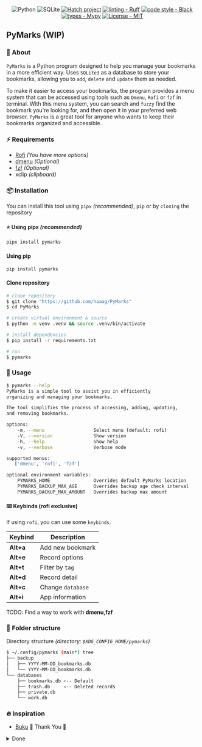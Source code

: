 <div align="center">

![Python](https://img.shields.io/badge/python-3670A0?style=Flat&logo=python&logoColor=ffdd54)
![SQLite](https://img.shields.io/badge/sqlite-%2307405e.svg?style=Flat&logo=sqlite&logoColor=white)
[![Hatch project](https://img.shields.io/badge/%F0%9F%A5%9A-Hatch-4051b5.svg)](https://github.com/pypa/hatch)
[![linting - Ruff](https://img.shields.io/endpoint?url=https://raw.githubusercontent.com/charliermarsh/ruff/main/assets/badge/v0.json)](https://github.com/charliermarsh/ruff)
[![code style - Black](https://img.shields.io/badge/code%20style-black-000000.svg)](https://github.com/psf/black)
[![types - Mypy](https://img.shields.io/badge/types-Mypy-blue.svg)](https://github.com/python/mypy)
[![License - MIT](https://img.shields.io/badge/license-MIT-9400d3.svg)](https://spdx.org/licenses/)

</div>

## PyMarks (WIP)

### 🌟 About

`PyMarks` is a Python program designed to help you manage your bookmarks in a
more efficient way. Uses `SQLite3` as a database to store your bookmarks,
allowing you to `add`, `delete` and `update` them as needed.

To make it easier to access your bookmarks, the program provides a menu system
that can be accessed using tools such as `Dmenu`, `Rofi` or `fzf` in terminal.
With this menu system, you can search and `fuzzy` find the bookmark you're
looking for, and then open it in your preferred web browser. `PyMarks` is a
great tool for anyone who wants to keep their bookmarks organized and
accessible.

### ⚡️ Requirements

- [Rofi](https://github.com/davatorium/rofi) _(You have more options)_
- [dmenu](https://tools.suckless.org/dmenu/) _(Optional)_
- [fzf](https://github.com/junegunn/fzf) _(Optional)_
- xclip _(clipboard)_

### 📦 Installation

You can install this tool using `pipx` _(recommended)_, `pip` or by `cloning`
the repository

#### ⭐ Using pipx _(recommended)_

```bash
pipx install pymarks
```

#### Using pip

```bash
pip install pymarks
```

#### Clone repository

```bash
# clone repository
$ git clone "https://github.com/haaag/PyMarks"
$ cd PyMarks

# create virtual environment & source
$ python -m venv .venv && source .venv/bin/activate

# install dependencies
$ pip install -r requirements.txt

# run
$ pymarks
```

### 🚀 Usage

```bash
$ pymarks --help
PyMarks is a simple tool to assist you in efficiently
organizing and managing your bookmarks.

The tool simplifies the process of accessing, adding, updating,
and removing bookmarks.

options:
    -m, --menu                  Select menu (default: rofi)
    -V, --version               Show version
    -h, --help                  Show help
    -v, --verbose               Verbose mode

supported menus:
   ['dmenu', 'rofi', 'fzf']

optional environment variables:
    PYMARKS_HOME                Overrides default PyMarks location
    PYMARKS_BACKUP_MAX_AGE      Overrides backup age check interval
    PYMARKS_BACKUP_MAX_AMOUNT   Overrides backup max amount
```

#### ⌨️ Keybinds (rofi exclusive)

If using `rofi`, you can use some `keybinds`.

| Keybind   | Description       |
| --------- | ----------------- |
| **Alt+a** | Add new bookmark  |
| **Alt+e** | Record options    |
| **Alt+t** | Filter by `tag`   |
| **Alt+d** | Record detail     |
| **Alt+c** | Change `database` |
| **Alt+i** | App information   |

TODO: Find a way to work with **dmenu,fzf**

### 📁 Folder structure

Directory structure _(directory: `$XDG_CONFIG_HOME/pymarks`)_

```bash
$ ~/.config/pymarks (main*) tree
├── backup
│   ├── YYYY-MM-DD_bookmarks.db
│   └── YYYY-MM-DD_bookmarks.db
└── databases
    ├── bookmarks.db <-- Default
    ├── trash.db     <-- Deleted records
    ├── private.db
    └── work.db
```

### 🔥 Inspiration

- [Buku](https://github.com/jarun/buku) 🌟 Thank You 🤘

<details>
<summary>Done</summary>

### TODO

#### Project

| Description    | Progress                                                       |
| -------------- | -------------------------------------------------------------- |
| Use `XDG_DIRS` | ![100%](https://progress-bar.dev/100/?title=done&color=555555) |

#### Environment variables

| Description               | Progress                                                       |
| ------------------------- | -------------------------------------------------------------- |
| PYMARKS_HOME              | ![100%](https://progress-bar.dev/100/?title=done&color=555555) |
| ~~PYMARKS_BACKUP_WATCH~~  | ![100%](https://progress-bar.dev/100/?title=done&color=555555) |
| PYMARKS_BACKUP_MAX_AGE    | ![100%](https://progress-bar.dev/100/?title=done&color=555555) |
| PYMARKS_BACKUP_MAX_AMOUNT | ![100%](https://progress-bar.dev/100/?title=done&color=555555) |

#### Actions

| Description                                                 | Progress                                                           |
| ----------------------------------------------------------- | ------------------------------------------------------------------ |
| Update record _(tags, URL)_                                 | ![100%](https://progress-bar.dev/100/?title=done&color=555555)     |
| Delete record _(tags, URL)_                                 | ![100%](https://progress-bar.dev/100/?title=done&color=555555)     |
| Option to switch databases                                  | ![100%](https://progress-bar.dev/100/?title=done&color=555555)     |
| Option to add/remove database                               | ![100%](https://progress-bar.dev/100/?title=done&color=555555)     |
| Option to show information _(backups, keys, records, etc)_  | ![100%](https://progress-bar.dev/100/?title=done&color=555555)     |
| Scrape `title` from website                                 | ![100%](https://progress-bar.dev/100/?title=done&color=555555)     |
| Multi-Select _(for delete? for migrate? for any action…🤔)_ | ![Planned](https://progress-bar.dev/0/?title=planned&color=b8860b) |

#### Databases

| Description                                               | Progress                                                           |
| --------------------------------------------------------- | ------------------------------------------------------------------ |
| Add support for multi-database _(e.g: personal and work)_ | ![100%](https://progress-bar.dev/100/?title=done&color=555555)     |
| Create `trash.db` or `dump.db` for deleted records        | ![100%](https://progress-bar.dev/100/?title=done&color=555555)     |
| Option to search in **ALL** databases                     | ![Planned](https://progress-bar.dev/0/?title=planned&color=b8860b) |

#### Backups

| Description                                                       | Progress                                                       |
| ----------------------------------------------------------------- | -------------------------------------------------------------- |
| Prompt for backup every `<PYMARKS_BACKUP_MAX_AGE>` number of days | ![100%](https://progress-bar.dev/100/?title=done&color=555555) |
| Option to disable check on runtime                                | ![100%](https://progress-bar.dev/100/?title=done&color=555555) |
| Keep `<PYMARKS_BACKUP_MAX_AMOUNT>` of backup files                | ![100%](https://progress-bar.dev/100/?title=done&color=555555) |

#### Misc

| Description                                                       | Progress                                                           |
| ----------------------------------------------------------------- | ------------------------------------------------------------------ |
| Add renumbered for the `rowid` _(Each time a record is deleted?)_ | ![Planned](https://progress-bar.dev/0/?title=planned&color=b8860b) |
| ~~Add URL `validation` when reading from clipboard~~              | ![Planned](https://progress-bar.dev/1/?title=suspended)            |

</details>
